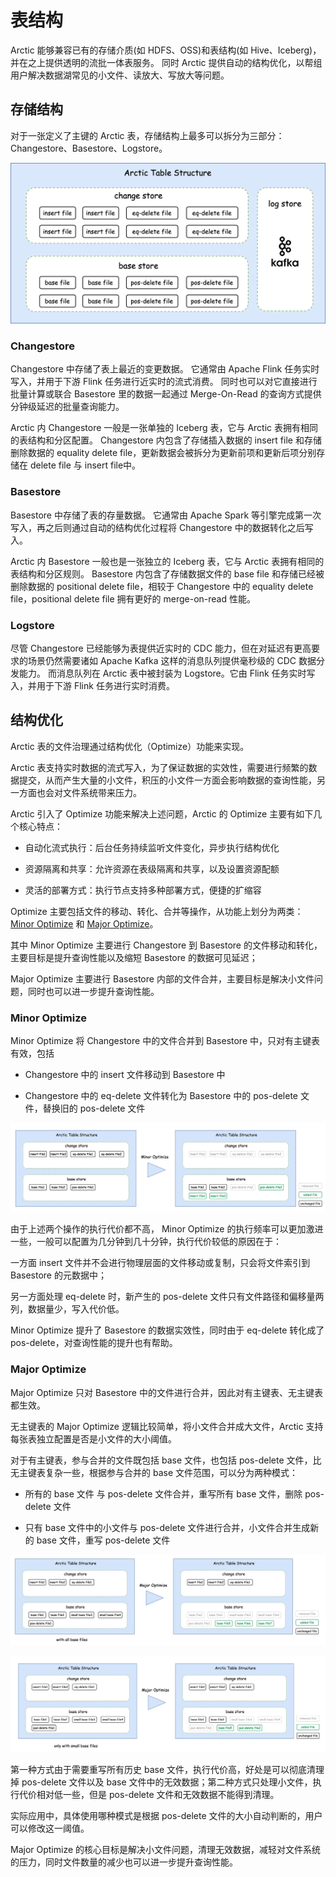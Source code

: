 # 表结构
Arctic 能够兼容已有的存储介质(如 HDFS、OSS)和表结构(如 Hive、Iceberg)，并在之上提供透明的流批一体表服务。
同时 Arctic 提供自动的结构优化，以帮组用户解决数据湖常见的小文件、读放大、写放大等问题。

## 存储结构
对于一张定义了主键的 Arctic 表，存储结构上最多可以拆分为三部分：Changestore、Basestore、Logstore。

![TableStructure](images/table-structure.png)

### Changestore
Changestore 中存储了表上最近的变更数据。
它通常由 Apache Flink 任务实时写入，并用于下游 Flink 任务进行近实时的流式消费。
同时也可以对它直接进行批量计算或联合 Basestore 里的数据一起通过 Merge-On-Read 的查询方式提供分钟级延迟的批量查询能力。

Arctic 内 Changestore 一般是一张单独的 Iceberg 表，它与 Arctic 表拥有相同的表结构和分区配置。
Changestore 内包含了存储插入数据的 insert file 和存储删除数据的 equality delete file，更新数据会被拆分为更新前项和更新后项分别存储在 delete file 与 insert file中。

### Basestore
Basestore 中存储了表的存量数据。
它通常由 Apache Spark 等引擎完成第一次写入，再之后则通过自动的结构优化过程将 Changestore 中的数据转化之后写入。

Arctic 内 Basestore 一般也是一张独立的 Iceberg 表，它与 Arctic 表拥有相同的表结构和分区规则。
Basestore 内包含了存储数据文件的 base file 和存储已经被删除数据的 positional delete file，相较于 Changestore 中的 equality delete file，positional delete file 拥有更好的 merge-on-read 性能。

### Logstore
尽管 Changestore 已经能够为表提供近实时的 CDC 能力，但在对延迟有更高要求的场景仍然需要诸如 Apache Kafka 这样的消息队列提供毫秒级的 CDC 数据分发能力。
而消息队列在 Arctic 表中被封装为 Logstore。它由 Flink 任务实时写入，并用于下游 Flink 任务进行实时消费。


## 结构优化

Arctic 表的文件治理通过结构优化（Optimize）功能来实现。

Arctic 表支持实时数据的流式写入，为了保证数据的实效性，需要进行频繁的数据提交，从而产生大量的小文件，积压的小文件一方面会影响数据的查询性能，另一方面也会对文件系统带来压力。

Arctic 引入了 Optimize 功能来解决上述问题，Arctic 的 Optimize 主要有如下几个核心特点：

- 自动化流式执行：后台任务持续监听文件变化，异步执行结构优化

- 资源隔离和共享：允许资源在表级隔离和共享，以及设置资源配额

- 灵活的部署方式：执行节点支持多种部署方式，便捷的扩缩容

Optimize 主要包括文件的移动、转化、合并等操作，从功能上划分为两类：[Minor Optimize](#minor-optimize) 和 [Major Optimize](#major-optimize)。

其中 Minor Optimize 主要进行 Changestore 到 Basestore 的文件移动和转化，主要目标是提升查询性能以及缩短 Basestore 的数据可见延迟；

Major Optimize 主要进行 Basestore 内部的文件合并，主要目标是解决小文件问题，同时也可以进一步提升查询性能。

### Minor Optimize

Minor Optimize 将 Changestore 中的文件合并到 Basestore 中，只对有主键表有效，包括

- Changestore 中的 insert 文件移动到 Basestore 中

- Changestore 中的 eq-delete 文件转化为 Basestore 中的 pos-delete 文件，替换旧的 pos-delete 文件


![Minor Optimize](images/minor-optimize.png)

由于上述两个操作的执行代价都不高， Minor Optimize 的执行频率可以更加激进一些，一般可以配置为几分钟到几十分钟，执行代价较低的原因在于：

一方面 insert 文件并不会进行物理层面的文件移动或复制，只会将文件索引到 Basestore 的元数据中；

另一方面处理 eq-delete 时，新产生的 pos-delete 文件只有文件路径和偏移量两列，数据量少，写入代价低。

Minor Optimize 提升了 Basestore 的数据实效性，同时由于 eq-delete 转化成了 pos-delete，对查询性能的提升也有帮助。

### Major Optimize

Major Optimize 只对 Basestore 中的文件进行合并，因此对有主键表、无主键表都生效。

无主键表的 Major Optimize 逻辑比较简单，将小文件合并成大文件，Arctic 支持每张表独立配置是否是小文件的大小阈值。

对于有主键表，参与合并的文件既包括 base 文件，也包括 pos-delete 文件，比无主键表复杂一些，根据参与合并的 base 文件范围，可以分为两种模式：

- 所有的 base 文件 与 pos-delete 文件合并，重写所有 base 文件，删除 pos-delete 文件

- 只有 base 文件中的小文件与 pos-delete 文件进行合并，小文件合并生成新的 base 文件，重写 pos-delete 文件

![Major Optimize with all files](images/major-optimize-all-files.png)

![Major Optimize with small files](images/major-optimize-small-files.png)

第一种方式由于需要重写所有历史 base 文件，执行代价高，好处是可以彻底清理掉 pos-delete 文件以及 base 文件中的无效数据；第二种方式只处理小文件，执行代价相对低一些，但是 pos-delete 文件和无效数据不能得到清理。

实际应用中，具体使用哪种模式是根据 pos-delete 文件的大小自动判断的，用户可以修改这一阈值。

Major Optimize 的核心目标是解决小文件问题，清理无效数据，减轻对文件系统的压力，同时文件数量的减少也可以进一步提升查询性能。